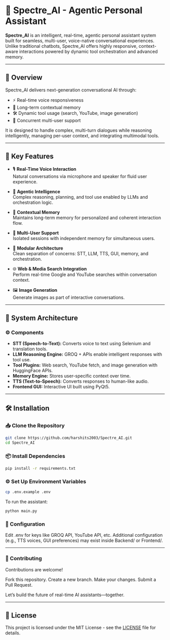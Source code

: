 # 🌌 Spectre_AI - Agentic Personal Assistant

**Spectre_AI** is an intelligent, real-time, agentic personal assistant system built for seamless, multi-user, voice-native conversational experiences. Unlike traditional chatbots, Spectre_AI offers highly responsive, context-aware interactions powered by dynamic tool orchestration and advanced memory.

---

## 🧠 Overview

Spectre_AI delivers next-generation conversational AI through:

- ⚡ Real-time voice responsiveness
- 🧠 Long-term contextual memory
- 🛠️ Dynamic tool usage (search, YouTube, image generation)
- 👥 Concurrent multi-user support

It is designed to handle complex, multi-turn dialogues while reasoning intelligently, managing per-user context, and integrating multimodal tools.

---

## 🚀 Key Features

- 🎙️ **Real-Time Voice Interaction**  
  Natural conversations via microphone and speaker for fluid user experience.

- 🧠 **Agentic Intelligence**  
  Complex reasoning, planning, and tool use enabled by LLMs and orchestration logic.

- 🧾 **Contextual Memory**  
  Maintains long-term memory for personalized and coherent interaction flow.

- 👥 **Multi-User Support**  
  Isolated sessions with independent memory for simultaneous users.

- 🧩 **Modular Architecture**  
  Clean separation of concerns: STT, LLM, TTS, GUI, memory, and orchestration.

- 🌐 **Web & Media Search Integration**  
  Perform real-time Google and YouTube searches within conversation context.

- 🖼️ **Image Generation**  
  Generate images as part of interactive conversations.

---

## 🧱 System Architecture


### ⚙️ Components

- **STT (Speech-to-Text):** Converts voice to text using Selenium and translation tools.
- **LLM Reasoning Engine:** GROQ + APIs enable intelligent responses with tool use.
- **Tool Plugins:** Web search, YouTube fetch, and image generation with HuggingFace APIs.
- **Memory Engine:** Stores user-specific context over time.
- **TTS (Text-to-Speech):** Converts responses to human-like audio.
- **Frontend GUI:** Interactive UI built using PyQt5.

---


## 🛠️ Installation

### 📥 Clone the Repository

```bash
git clone https://github.com/harshits2003/Spectre_AI.git
cd Spectre_AI
```

### 📦 Install Dependencies

```bash
pip install -r requirements.txt
```

### ⚙️ Set Up Environment Variables

```bash
cp .env.example .env
```

To run the assistant:
```bash
python main.py
```
### 🔧 Configuration

Edit .env for keys like GROQ API, YouTube API, etc.
Additional configuration (e.g., TTS voices, GUI preferences) may exist inside Backend/ or Frontend/.

---
### 🤝 Contributing
Contributions are welcome!

Fork this repository.
Create a new branch.
Make your changes.
Submit a Pull Request.

Let’s build the future of real-time AI assistants—together.

---

## 📜 License

This project is licensed under the MIT License - see the [LICENSE](LICENSE) file for details.




